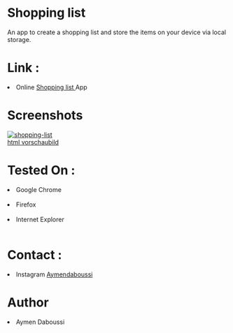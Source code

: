 <h1> Shopping list </h1>

An app to create a shopping list and store the items on your device via local storage.

<h1> Link : </h1>

<li> Online <a href="https://ay-da.github.io/Shopping-list/"> Shopping list </a> App </li>
<h1>Screenshots </h1>

<a href="https://ibb.co/ZKmGxXC"><img src="https://i.ibb.co/mt8b4T7/shopping-list.jpg" alt="shopping-list" border="0"></a><br /><a target='_blank' href='https://de.imgbb.com/'>html vorschaubild</a><br />

<h1> Tested On :</h1>

<li> Google Chrome </li> <br>
<li> Firefox </li> <br>
<li> Internet Explorer </li> <br>

<h1> Contact : </h1>

<li> Instagram <a href="https://www.instagram.com/aymendaboussi"> Aymendaboussi </a> </li>

<h1> Author </h1>
<li> Aymen Daboussi </li>
